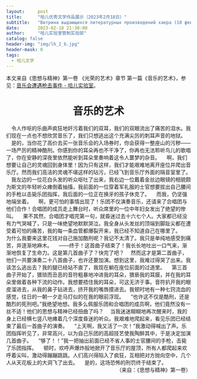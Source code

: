 ```yaml
---
layout:     post
title:      "哈儿优秀文学作品展示（2023年2月18日）"
subtitle:   "Витрина выдающихся литературных произведений хаера (18 февраля 2023 года)"
date:       2023-02-18 21:30:00
author:     "哈儿实验室管制实验部"
catalog: false
header-img: "img/lh_2_b.jpg"
header-mask: 0
tags:
  - 哈儿文学
---
```


本文来自《思想与精神》第一卷 《光荣的艺术》章节 第一篇《音乐的艺术》，参见：[音乐会遭遇枪击事件 - 哈儿实验室](https://khayer.cn/2023/01/10/%E9%9F%B3%E4%B9%90%E4%BC%9A%E9%81%AD%E9%81%87%E6%9E%AA%E5%87%BB%E4%BA%8B%E4%BB%B6/)。
<div style="text-align: center"><h1>音乐的艺术</h1></div>
&ensp;&ensp;令人作呕的乐曲声疯狂地奸污着我们的双耳，我们的双眼流出了痛苦的泪水。我们现在一点也不想欣赏音乐了，我们只想逃出这个充满尖厉的刺耳声音的地狱。  
&ensp;&ensp;是的，当你花了高价去买一张音乐会的入场券时，你会获得一整座山的污秽——一场严厉的精神酷刑。你感到你的耳朵再也不干净了，你再也无法聆听鸟儿的歌唱了，你在安静的深夜里依然能听到耳朵里奏响着这令人噩梦的杂音。  
&ensp;&ensp;啊，我们想要让自己的灵魂回到身体里！因为只有这样，我们才能艰难地离开座位并爬出音乐厅。然而我们高洁的灵魂不堪这样的玷污，已经飞到音乐厅外面的隔音室里了。  
&ensp;&ensp;我左边的一位花白头发的听众呕吐了出来，我右边一位戴着金丝边眼镜的相貌颇为斯文的年轻听众瘫倒着抽搐，我前面的一位穿着军礼服的士官想要拔出自己腰间的手枪以击毙乐团指挥，我后面的一位正在换牙的孩子休克了。  
&ensp;&ensp;而我，仍坚强地端坐着。  
&ensp;&ensp;啊，更可怕的事情出现了！乐团不仅演奏音乐，还请来了合唱团与他们合作！合唱团的成员走上舞台时，听众席里的一位中年妇女发出了绝望的惨叫。  
&ensp;&ensp;果不其然，合唱团才唱完第一句，就昏迷过去十六七个人。大家都已经没有力气哭喊了，只是一味绝望地默默哭泣。我全身从头发丝的顶端到脚趾尖都在遭受着可怕的痛苦，我的每一条血管都爆裂开来，我已经不知道自己在哪里了。  
&ensp;&ensp;为什么我要来这里花钱对自己施加酷刑呢？我记不太清了。我只是单纯地感受到痛苦，并逐渐地麻木。  
&ensp;&ensp;——终于！这首曲子结束了！我长长地吐出一口气来，渐渐地恢复了生命力。这是第几首曲子了？快完了吧？  
&ensp;&ensp;然而这才是第二首曲子，他们一共要演奏二十八首曲子，也许还要加演。想到这里，我难过得哭了出来。我该怎么逃出去？我的腿已经站不直了，我现在躺在座位前面的过道里。  
&ensp;&ensp;第三首曲子开始了，猥琐而丑恶的音符粗暴地冲进我的耳朵，猥亵我的耳膜，并在我的耳朵里做着各种下流的动作。我想要捂住我的耳朵，可这无济于事。音符扒开我的眼皮溜进去，从我的鼻子钻进去，挤开我的嘴唇摸进去。我顿时地有一种七窍流血的感觉，往日的一朝一夕走马灯似的在我的眼前浮现。  
&ensp;&ensp;“也许这不仅是酷刑，还是酷烈的死刑吧。”我绝望地想。我多么佩服乐团和合唱团的成员啊，他们竟然没有一丝不适！他们的思想与精神已经扭曲了吗？  
&ensp;&ensp;当我迷迷糊糊地再次醒来时，我的身上已经横七竖八地瘫着几个深度昏迷的听众。我艰难地爬起来，看见乐团已经结束了最后一首曲子的演奏。  
&ensp;&ensp;“上天啊，我又活了一次！”我激动得喊出了声。乐团指挥听见了，非常高兴，以为自己乐团的高超技艺使我陶醉其中，于是决定加演几首曲子。  
&ensp;&ensp;“够了！！”我一把抽出前面已经不省人事的士官腰间的手枪，击毙了乐团指挥。  
&ensp;&ensp;顿时，欢呼声爆炸般地掀开了音乐厅的屋顶，所有人都爬起来欢呼着尖叫，激动得蹦蹦跳跳。人们高兴得陷入了疯狂，互相把对方抛向空中，几个人从天花板上的大洞飞了出去。  
&ensp;&ensp;是的，这场恐怖的刑罚终于结束了。
<div style="text-align: right">（来自：《思想与精神》第一卷）</div>